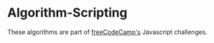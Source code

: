 # Algorithm-Scripting

These algorithms are part of [freeCodeCamp's](https://freecodecamp.org) Javascript challenges.
